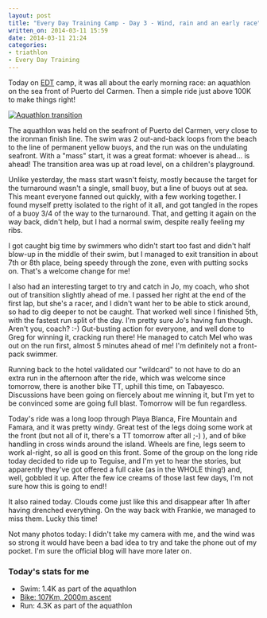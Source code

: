 ```yaml
---
layout: post
title: "Every Day Training Camp - Day 3 - Wind, rain and an early race"
written_on: 2014-03-11 15:59
date: 2014-03-11 21:24
categories:
- triathlon
- Every Day Training
---
```


Today on <a href="http://www.everydaytraining.org.uk/" title="EDT Camp day three">EDT</a> camp, it was all about the early morning race: an aquathlon on the sea front of Puerto del Carmen. Then a simple ride just above 100K to make things right!

<p class="attachement"><a href="{{ "Aquathlon_transition.jpg" | image_path | cdn }}" title="Aquathlon transition" rel="lightbox[20140311]"><img src="{{ "Aquathlon_transition_r500.jpg" | image_path | cdn }}" alt="Aquathlon transition" /></a></p>

<!--more-->

The aquathlon was held on the seafront of Puerto del Carmen, very close to the ironman finish line. The swim was 2 out-and-back loops from the beach to the line of permanent yellow buoys, and the run was on the undulating seafront. With a "mass" start, it was a great format: whoever is ahead... is ahead!
The transition area was up at road level, on a children's playground.

Unlike yesterday, the mass start wasn't feisty, mostly because the target for the turnaround wasn't a single, small buoy, but a line of buoys out at sea. This meant everyone fanned out quickly, with a few working together. I found myself pretty isolated to the right of it all, and got tangled in the ropes of a buoy 3/4 of the way to the turnaround. That, and getting it again on the way back, didn't help, but I had a normal swim, despite really feeling my ribs.

I got caught big time by swimmers who didn't start too fast and didn't half blow-up in the middle of their swim, but I managed to exit transition in about 7th or 8th place, being speedy through the zone, even with putting socks on. That's a welcome change for me!

I also had an interesting target to try and catch in Jo, my coach, who shot out of transition slightly ahead of me. I passed her right at the end of the first lap, but she's a racer, and I didn't want her to be able to stick around, so had to dig deeper to not be caught. That worked well since I finished 5th, with the fastest run split of the day. I'm pretty sure Jo's having fun though. Aren't you, coach? :-)
Gut-busting action for everyone, and well done to Greg for winning it, cracking run there! He managed to catch Mel who was out on the run first, almost 5 minutes ahead of me! I'm definitely not a front-pack swimmer.

Running back to the hotel validated our "wildcard" to not have to do an extra run in the afternoon after the ride, which was welcome since tomorrow, there is another bike TT, uphill this time, on Tabayesco. Discussions have been going on fiercely about me winning it, but I'm yet to be convinced some are going full blast. Tomorrow will be fun regardless.

Today's ride was a long loop through Playa Blanca, Fire Mountain and Famara, and it was pretty windy. Great test of the legs doing some work at the front (but not all of it, there's a TT tomorrow after all ;-) ), and of bike handling in cross winds around the island. Wheels are fine, legs seem to work al-right, so all is good on this front.
Some of the group on the long ride today decided to ride up to Teguise, and I'm yet to hear the stories, but apparently they've got offered a full cake (as in the WHOLE thing!) and, well, gobbled it up. After the few ice creams of those last few days, I'm not sure how this is going to end!!

It also rained today. Clouds come just like this and disappear after 1h after having drenched everything. On the way back with Frankie, we managed to miss them. Lucky this time!

Not many photos today: I didn't take my camera with me, and the wind was so strong it would have been a bad idea to try and take the phone out of my pocket. I'm sure the official blog will have more later on.

<h3>Today's stats for me</h3>

* Swim: 1.4K as part of the aquathlon
* [Bike: 107Km, 2000m ascent](http://connect.garmin.com/activity/459285098)
* Run: 4.3K as part of the aquathlon
